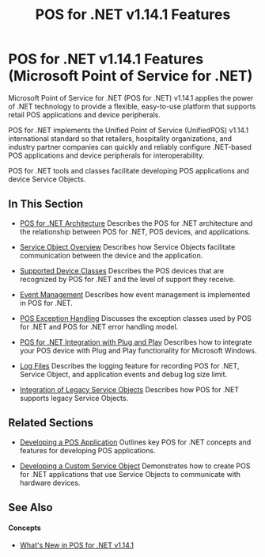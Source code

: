 ﻿---
title: POS for .NET v1.14.1 Features
description: POS for .NET v1.14.1 Features (POS for .NET v1.14 SDK Documentation)
ms.date: 04/21/2017
ms.topic: how-to
ms.custom: pos-restored-from-archive
---

# POS for .NET v1.14.1 Features (Microsoft Point of Service for .NET)

Microsoft Point of Service for .NET (POS for .NET) v1.14.1 applies the power of .NET technology to provide a flexible, easy-to-use platform that supports retail POS applications and device peripherals.

POS for .NET implements the Unified Point of Service (UnifiedPOS) v1.14.1 international standard so that retailers, hospitality organizations, and industry partner companies can quickly and reliably configure .NET-based POS applications and device peripherals for interoperability.

POS for .NET tools and classes facilitate developing POS applications and device Service Objects.

## In This Section

- [POS for .NET Architecture](pos-for-net-architecture.md)
    Describes the POS for .NET architecture and the relationship between POS for .NET, POS devices, and applications.

- [Service Object Overview](service-object-overview.md)
    Describes how Service Objects facilitate communication between the device and the application.

- [Supported Device Classes](supported-device-classes.md)
    Describes the POS devices that are recognized by POS for .NET and the level of support they receive.

- [Event Management](event-management.md)
    Describes how event management is implemented in POS for .NET.

- [POS Exception Handling](pos-exception-handling.md)
    Discusses the exception classes used by POS for .NET and POS for .NET error handling model.

- [POS for .NET Integration with Plug and Play](pos-for-net-integration-with-plug-and-play.md)
    Describes how to integrate your POS device with Plug and Play functionality for Microsoft Windows.

- [Log Files](log-files.md)
    Describes the logging feature for recording POS for .NET, Service Object, and application events and debug log size limit.

- [Integration of Legacy Service Objects](integration-of-legacy-service-objects.md)
    Describes how POS for .NET supports legacy Service Objects.

## Related Sections

- [Developing a POS Application](developing-a-pos-application.md)
    Outlines key POS for .NET concepts and features for developing POS applications.

- [Developing a Custom Service Object](developing-a-custom-service-object.md)
    Demonstrates how to create POS for .NET applications that use Service Objects to communicate with hardware devices.

## See Also

#### Concepts

- [What's New in POS for .NET v1.14.1](whats-new-in-pos-for-net-v114-and-v1141.md)
